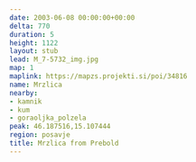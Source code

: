 ```yaml
---
date: 2003-06-08 00:00:00+00:00
delta: 770
duration: 5
height: 1122
layout: stub
lead: M_7-5732_img.jpg
map: 1
maplink: https://mapzs.projekti.si/poi/34816
name: Mrzlica
nearby:
- kamnik
- kum
- goraoljka_polzela
peak: 46.187516,15.107444
region: posavje
title: Mrzlica from Prebold
---
```

